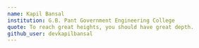 ```yaml
---
name: Kapil Bansal 
institution: G.B. Pant Government Engineering College 
quote: To reach great heights, you should have great depth. 
github_user: devkapilbansal
---
```


